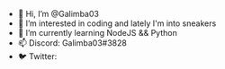 - 👋 Hi, I’m @Galimba03
- 👀 I’m interested in coding and lately I'm into sneakers
- 🌱 I’m currently learning NodeJS && Python
- 📫 Discord: Galimba03#3828
- 🐦 Twitter: 
